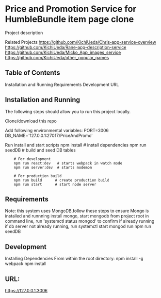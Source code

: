 # Price and Promotion Service for HumbleBundle item page clone
Project description

Related Projects
https://github.com/KichiUeda/Chris-app-service-overview
https://github.com/KichiUeda/Rane-app-description-service
https://github.com/KichiUeda/Micko_App_images_service
https://github.com/KichiUeda/other_popular_games


## Table of Contents

Installation and Running
Requirements
Development
URL

## Installation and Running
The following steps should allow you to run this project locally.

Clone/download this repo

Add following environmental variables:
  PORT=3006
  DB_NAME='127.0.0.1:27017/PriceAndPromo'

Run install and start scripts
        npm install         # install dependencies
        npm run seedDB        # build and seed DB tables

        # For development
        npm run react:dev   # starts webpack in watch mode
        npm run server:dev  # starts nodemon

        # For production build
        npm run build      # create production build
        npm run start      # start node server

## Requirements
Note: this system uses MongoDB,follow these steps to ensure Mongo is installed and runnning
  install mongo,
  start mongodb from project root
  in command line, run 'systemctl status mongod' to confirm if already running
  if db server not already running, run systemctl start mongod
  run npm run seedDB


## Development
Installing Dependencies
From within the root directory:
npm install -g webpack
npm install

## URL:
https://127.0.0.1:3006